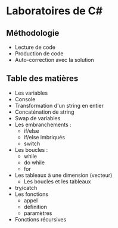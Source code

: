 # Laboratoires de C#

## Méthodologie

- Lecture de code
- Production de code
- Auto-correction avec la solution

## Table des matières

- Les variables
- Console
- Transformation d'un string en entier
- Concaténation de string
- Swap de variables
- Les embranchements :
  - if/else
  - if/else imbriqués
  - switch
- Les boucles :
  - while
  - do while
  - for
- Les tableaux à une dimension (vecteur)
  - Les boucles et les tableaux
- try/catch
- Les fonctions
  - appel
  - définition
  - paramètres
- Fonctions récursives
